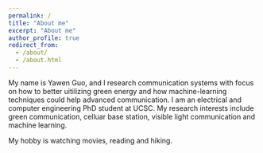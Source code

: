 ```yaml
---
permalink: /
title: "About me"
excerpt: "About me"
author_profile: true
redirect_from: 
  - /about/
  - /about.html
---
```


My name is Yawen Guo, and I research communication systems with focus on how to better uitilizing green energy and how machine-learning techniques could help advanced communication. I am an electrical and computer engineering PhD student at UCSC. My research interests include green communication, celluar base station, visible light communication and machine learning.
 
My hobby is watching movies, reading and hiking.

